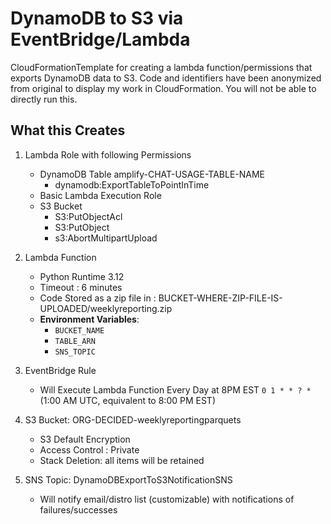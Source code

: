 # DynamoDB to S3 via EventBridge/Lambda
CloudFormationTemplate for creating a lambda function/permissions that exports DynamoDB data to S3. Code and identifiers have been anonymized from original to display my work in CloudFormation. You will not be able to directly run this.

## What this Creates
  1. Lambda Role with following Permissions
       - DynamoDB Table amplify-CHAT-USAGE-TABLE-NAME
           - dynamodb:ExportTableToPointInTime
       - Basic Lambda Execution Role
       - S3 Bucket
           - S3:PutObjectAcl
           - S3:PutObject
           - s3:AbortMultipartUpload
        
  2. Lambda Function
     - Python Runtime 3.12
     - Timeout : 6 minutes
     - Code Stored as a zip file in : BUCKET-WHERE-ZIP-FILE-IS-UPLOADED/weeklyreporting.zip
     - **Environment Variables**:
        - `BUCKET_NAME`
        - `TABLE_ARN`
        - `SNS_TOPIC`
    
  3. EventBridge Rule
     - Will Execute Lambda Function Every Day at 8PM EST `0 1 * * ? *` (1:00 AM UTC, equivalent to 8:00 PM EST)

  4. S3 Bucket: ORG-DECIDED-weeklyreportingparquets
     - S3 Default Encryption
     - Access Control : Private
     - Stack Deletion: all items will be retained

  5. SNS Topic: DynamoDBExportToS3NotificationSNS
     - Will notify email/distro list (customizable) with notifications of failures/successes
     
